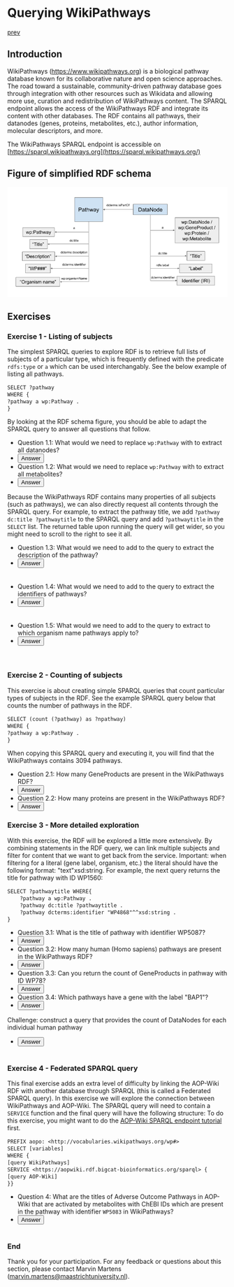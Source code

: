 # Querying WikiPathways

[prev](README.md)

<script>
  function toggleAnswer(id) {
  var answer = document.getElementById(id);
  if (answer.style.visibility === "hidden" ||
      answer.style.visibility === "none") {
    answer.style.visibility = "visible";
  } else {
    answer.style.visibility = "hidden";
  }
}
</script>

## Introduction
WikiPathways (https://www.wikipathways.org) is a biological pathway database known for its collaborative nature and open science approaches. The road toward a sustainable, community-driven pathway database goes through integration with other resources such as Wikidata and allowing more use, curation and redistribution of WikiPathways content. The SPARQL endpoint allows the access of the WikiPathways RDF and integrate its content with other databases. The RDF contains all pathways, their datanodes (genes, proteins, metabolites, etc.), author information, molecular descriptors, and more.

The WikiPathways SPARQL endpoint is accessible on [https://sparql.wikipathways.org](https://sparql.wikipathways.org/)

## Figure of simplified RDF schema
<img src="WP RDF simple schema.png">


## Exercises
### Exercise 1 - Listing of subjects
The simplest SPARQL queries to explore RDF is to retrieve full lists of subjects of a particular type, which is frequently defined with the predicate `rdfs:type` or `a` which can be used interchangably. See the below example of listing all pathways.
```sparql
SELECT ?pathway 
WHERE {
?pathway a wp:Pathway .
}
```
By looking at the RDF schema figure, you should be able to adapt the SPARQL query to answer all questions that follow.

- Question 1.1: What would we need to replace `wp:Pathway` with to extract all datanodes? 
- <button onclick="toggleAnswer('q1.1')">Answer</button><span id="q1.1" style="visibility: hidden">wp:DataNode</span>
- Question 1.2: What would we need to replace `wp:Pathway` with to extract all metabolites? 
- <button onclick="toggleAnswer('q1.2')">Answer</button><span id="q1.2" style="visibility: hidden">wp:Metabolite</span>

Because the WikiPathways RDF contains many properties of all subjects (such as pathways), we can also directly request all contents through the SPARQL query. For example, to extract the pathway title, we add `?pathway dc:title ?pathwaytitle` to the SPARQL query and add `?pathwaytitle` in the `SELECT` list. The returned table upon running the query will get wider, so you might need to scroll to the right to see it all. 

- Question 1.3: What would we need to add to the query to extract the description of the pathway? 
- <button onclick="toggleAnswer('q1.3')">Answer</button><span id="q1.3" style="visibility: hidden">Adding another variable to the `SELECT` list and requesting that variable by adding in the query `?pathway dc:description ?[new variable name]`. This should return a table with the added column.</span>
- Question 1.4: What would we need to add to the query to extract the identifiers of pathways? 
- <button onclick="toggleAnswer('q1.4')">Answer</button><span id="q1.4" style="visibility: hidden">Adding another variable to the `SELECT` list and requesting that variable by adding in the query `?pathway dcterms:identifier ?[new variable name]`. This should return a table with the added column.</span>
- Question 1.5: What would we need to add to the query to extract to which organism name pathways apply to? 
- <button onclick="toggleAnswer('q1.5')">Answer</button><span id="q1.5" style="visibility: hidden">Adding another variable to the `SELECT` list and requesting that variable by adding in the query `?pathway wp:organismName ?[new variable name]`. This should return a table with the added column.</span>

### Exercise 2 - Counting of subjects
This exercise is about creating simple SPARQL queries that count particular types of subjects in the RDF. See the example SPARQL query below that counts the number of pathways in the RDF.

```sparql
SELECT (count (?pathway) as ?npathway) 
WHERE {
?pathway a wp:Pathway .
}
```

When copying this SPARQL query and executing it, you will find that the WikiPathways contains 3094 pathways.

- Question 2.1: How many GeneProducts are present in the WikiPathways RDF? 
- <button onclick="toggleAnswer('q2.1')">Answer</button><span id="q2.1" style="visibility: hidden">37146</span>
- Question 2.2: How many proteins are present in the WikiPathways RDF? 
- <button onclick="toggleAnswer('q2.2')">Answer</button><span id="q2.2" style="visibility: hidden">16145</span>


### Exercise 3 - More detailed exploration
With this exercise, the RDF will be explored a little more extensively. By combining statements in the RDF query, we can link multiple subjects and filter for content that we want to get back from the service. Important: when filtering for a literal (gene label, organism, etc.) the literal should have the following format:  "text"xsd:string. For example, the next query returns the title for pathway with ID WP1560:

```sparql
SELECT ?pathwaytitle WHERE{
    ?pathway a wp:Pathway .
    ?pathway dc:title ?pathwaytitle .
    ?pathway dcterms:identifier "WP4868"^^xsd:string .
}
```

- Question 3.1: What is the title of pathway with identifier WP5087? 
- <button onclick="toggleAnswer('q3.1')">Answer</button><span id="q3.1" style="visibility: hidden">Malignant pleural mesothelioma</span>
- Question 3.2: How many human (Homo sapiens) pathways are present in the WikiPathways RDF? 
- <button onclick="toggleAnswer('q3.2')">Answer</button><span id="q3.2" style="visibility: hidden">1224</span>
- Question 3.3: Can you return the count of GeneProducts in pathway with ID WP78? 
- <button onclick="toggleAnswer('q3.3')">Answer</button><span id="q3.3" style="visibility: hidden">18</span>
- Question 3.4: Which pathways have a gene with the label "BAP1"? 
- <button onclick="toggleAnswer('q3.4')">Answer</button><span id="q3.4" style="visibility: hidden">WP4018 and WP5087</span>

Challenge: construct a query that provides the count of DataNodes for each individual human pathway
- <button onclick="toggleAnswer('c')">Answer</button><span id="c" style="visibility: hidden">Link to SPARQL query: [https://bit.ly/3lMqR3d](https://bit.ly/3lMqR3d)</span>

### Exercise 4 - Federated SPARQL query
This final exercise adds an extra level of difficulty by linking the AOP-Wiki RDF with another database through SPARQL (this is called a Federated SPARQL query). In this exercise we will explore the connection between WikiPathways and AOP-Wiki. The SPARQL query will need to contain a `SERVICE` function and the final query will have the following structure: To do this exercise, you might want to do the [AOP-Wiki SPARQL endpoint tutorial](AOP-Wiki.md) first.

```sparql
PREFIX aopo: <http://vocabularies.wikipathways.org/wp#>
SELECT [variables]
WHERE {
[query WikiPathways]
SERVICE <https://aopwiki.rdf.bigcat-bioinformatics.org/sparql> {
[query AOP-Wiki]
}}
```
- Question 4: What are the titles of Adverse Outcome Pathways in AOP-Wiki that are activated by metabolites with ChEBI IDs which are present in the pathway with identifier `WP5083` in WikiPathways? 
- <button onclick="toggleAnswer('4')">Answer</button><span id="4" style="visibility: hidden">Link to SPARQL query: [https://bit.ly/3DBRMVN](https://bit.ly/3DBRMVN)</span>

### End
Thank you for your participation. For any feedback or questions about this section, please contact Marvin Martens (marvin.martens@maastrichtuniversity.nl).
